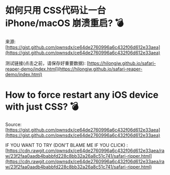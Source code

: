 # 如何只用 CSS代码让一台 iPhone/macOS 崩溃重启? 💣

来源: [https://gist.github.com/pwnsdx/ce64de2760996a6c432f06d612e33aea](https://gist.github.com/pwnsdx/ce64de2760996a6c432f06d612e33aea)

测试链接(点击之前，请保存好重要数据): [https://hilongjw.github.io/safari-reaper-demo/index.html](https://hilongjw.github.io/safari-reaper-demo/index.html)


# How to force restart any iOS device with just CSS? 💣

Source: [https://gist.github.com/pwnsdx/ce64de2760996a6c432f06d612e33aea](https://gist.github.com/pwnsdx/ce64de2760996a6c432f06d612e33aea)

IF YOU WANT TO TRY (DON’T BLAME ME IF YOU CLICK) : [https://cdn.rawgit.com/pwnsdx/ce64de2760996a6c432f06d612e33aea/raw/23f2faa0aadb4babbfd228c8bb32a26a8c51c741/safari-ripper.html](https://cdn.rawgit.com/pwnsdx/ce64de2760996a6c432f06d612e33aea/raw/23f2faa0aadb4babbfd228c8bb32a26a8c51c741/safari-ripper.html)
